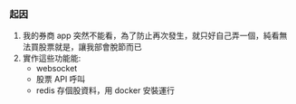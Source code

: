 ### 起因
1. 我的券商 app 突然不能看，為了防止再次發生，就只好自己弄一個，純看無法買股票就是，讓我部會脫節而已
2. 實作這些功能能:
    * websocket
    * 股票 API 呼叫
    * redis 存個股資料，用 docker 安裝運行
